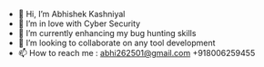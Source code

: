 - 👋 Hi, I’m Abhishek Kashniyal
- 👀 I’m in love with Cyber Security
- 🌱 I’m currently enhancing my bug hunting skills
- 💞️ I’m looking to collaborate on any tool development 
- 📫 How to reach me : abhi262501@gmail.com +918006259455

<!---
akashniyal/akashniyal is a ✨ special ✨ repository because its `README.md` (this file) appears on your GitHub profile.
You can click the Preview link to take a look at your changes.
--->
